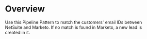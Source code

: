 # Overview

Use this Pipeline Pattern to match the customers' email IDs between NetSuite and Marketo. If no match is found in Marketo, a new lead is created in it.&#x20;
